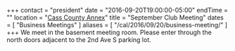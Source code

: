 +++
contact = "president"
date = "2016-09-20T19:00:00-05:00"
endTime = ""
location = "[Cass County Annex](/places/cass-county-annex/)"
title = "September Club Meeting"
dates = [ "Business Meetings" ]
aliases = [ "/cal/2016/09/20/business-meeting/" ]
+++
We meet in the basement meeting room. Please enter through the north
doors adjacent to the 2nd Ave S parking lot.

